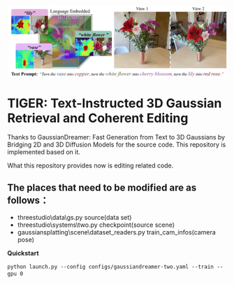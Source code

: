 ![block](./images/teaser.png)
# TIGER: Text-Instructed 3D Gaussian Retrieval and Coherent Editing
Thanks to GaussianDreamer: Fast Generation from Text to 3D Gaussians by Bridging 2D and 3D Diffusion Models for the source code. This repository is implemented based on it.

What this repository provides now is editing related code.

## The places that need to be modified are as follows：

- threestudio\data\gs.py source(data set)
- threestudio\systems\two.py checkpoint(source scene)
- gaussiansplatting\scene\dataset_readers.py train_cam_infos(camera pose)

**Quickstart**
```
python launch.py --config configs/gaussiandreamer-two.yaml --train --gpu 0
```
